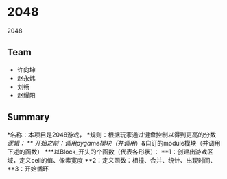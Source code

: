 # 2048
2048
## Team
* 许向坤
* 赵永炜
* 刘畅
* 赵耀阳
## Summary
*名称：本项目是2048游戏，
*规则：根据玩家通过键盘控制以得到更高的分数
*逻辑：
**   开始之前：调用pygame模块（并调用*）&自订的module模块（并调用下述的函数）
***以Block_开头的个函数（代表各形状）：
**1：创建出游戏区域，定义cell的值、像素宽度
**2：定义函数：相撞、合并、统计、出现时间、
**3：开始循环
